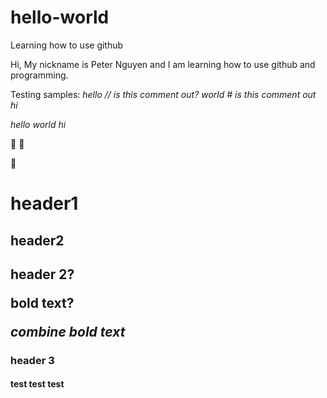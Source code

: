 # hello-world
Learning how to use github

Hi, My nickname is Peter Nguyen and I am learning how to use github and programming. 

Testing samples:
*hello  // is this comment out?
*world* # is this comment out
hi* <!---can people see this comment-->

*hello *world* hi*

🚀
:rocket: 

:camel:

# header1 
## header2
<h2> header 2?
  
**bold text?**
  
  *combine **bold** text*
  </h2>

  
### header 3

<h4>
  test test test
  </h4>
  

